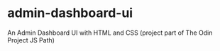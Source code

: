 # admin-dashboard-ui
An Admin Dashboard UI with HTML and CSS (project part of The Odin Project JS Path)
